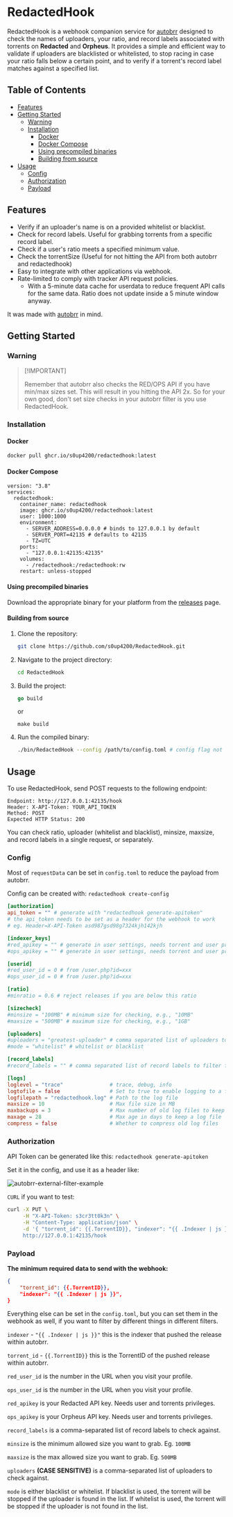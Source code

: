 # RedactedHook

RedactedHook is a webhook companion service for [autobrr](https://github.com/autobrr/autobrr) designed to check the names of uploaders, your ratio, and record labels associated with torrents on **Redacted** and **Orpheus**. It provides a simple and efficient way to validate if uploaders are blacklisted or whitelisted, to stop racing in case your ratio falls below a certain point, and to verify if a torrent's record label matches against a specified list.

## Table of Contents

- [Features](#features)
- [Getting Started](#getting-started)
  - [Warning](#warning)
  - [Installation](#installation)
    - [Docker](#docker)
    - [Docker Compose](#docker-compose)
    - [Using precompiled binaries](#using-precompiled-binaries)
    - [Building from source](#building-from-source)
- [Usage](#usage)
  - [Config](#config)
  - [Authorization](#authorization)
  - [Payload](#payload)

## Features

- Verify if an uploader's name is on a provided whitelist or blacklist.
- Check for record labels. Useful for grabbing torrents from a specific record label.
- Check if a user's ratio meets a specified minimum value.
- Check the torrentSize (Useful for not hitting the API from both autobrr and redactedhook)
- Easy to integrate with other applications via webhook.
- Rate-limited to comply with tracker API request policies.
  - With a 5-minute data cache for userdata to reduce frequent API calls for the same data. Ratio does not update inside a 5 minute window anyway.

It was made with [autobrr](https://github.com/autobrr/autobrr) in mind.

## Getting Started

### Warning

> \[!IMPORTANT]
>
> Remember that autobrr also checks the RED/OPS API if you have min/max sizes set. This will result in you hitting the API 2x.
> So for your own good, don't set size checks in your autobrr filter is you use RedactedHook.

### Installation

#### Docker

```bash
docker pull ghcr.io/s0up4200/redactedhook:latest
```

#### Docker Compose

```docker
version: "3.8"
services:
  redactedhook:
    container_name: redactedhook
    image: ghcr.io/s0up4200/redactedhook:latest
    user: 1000:1000
    environment:
      - SERVER_ADDRESS=0.0.0.0 # binds to 127.0.0.1 by default
      - SERVER_PORT=42135 # defaults to 42135
      - TZ=UTC
    ports:
      - "127.0.0.1:42135:42135"
    volumes:
      - /redactedhook:/redactedhook:rw
    restart: unless-stopped
```

#### Using precompiled binaries

Download the appropriate binary for your platform from the [releases](https://github.com/s0up4200/RedactedHook/releases/latest) page.

#### Building from source

1. Clone the repository:

    ```bash
    git clone https://github.com/s0up4200/RedactedHook.git
    ```

2. Navigate to the project directory:

    ```bash
    cd RedactedHook
    ```

3. Build the project:

    ```go
    go build
    ```

    or

    ```shell
    make build
    ```

4. Run the compiled binary:

    ```bash
    ./bin/RedactedHook --config /path/to/config.toml # config flag not necessary if file is next to binary
    ```

## Usage

To use RedactedHook, send POST requests to the following endpoint:

```console
Endpoint: http://127.0.0.1:42135/hook
Header: X-API-Token: YOUR_API_TOKEN
Method: POST
Expected HTTP Status: 200
```

You can check ratio, uploader (whitelist and blacklist), minsize, maxsize, and record labels in a single request, or separately.

### Config

Most of `requestData` can be set in `config.toml` to reduce the payload from autobrr.

Config can be created with: `redactedhook create-config`

```toml
[authorization]
api_token = "" # generate with "redactedhook generate-apitoken"
# the api_token needs to be set as a header for the webhook to work
# eg. Header=X-API-Token asd987gsd98g7324kjh142kjh

[indexer_keys]
#red_apikey = "" # generate in user settings, needs torrent and user privileges
#ops_apikey = "" # generate in user settings, needs torrent and user privileges

[userid]
#red_user_id = 0 # from /user.php?id=xxx
#ops_user_id = 0 # from /user.php?id=xxx

[ratio]
#minratio = 0.6 # reject releases if you are below this ratio

[sizecheck]
#minsize = "100MB" # minimum size for checking, e.g., "10MB"
#maxsize = "500MB" # maximum size for checking, e.g., "1GB"

[uploaders]
#uploaders = "greatest-uploader" # comma separated list of uploaders to allow
#mode = "whitelist" # whitelist or blacklist

[record_labels]
#record_labels = "" # comma separated list of record labels to filter for

[logs]
loglevel = "trace"               # trace, debug, info
logtofile = false                # Set to true to enable logging to a file
logfilepath = "redactedhook.log" # Path to the log file
maxsize = 10                     # Max file size in MB
maxbackups = 3                   # Max number of old log files to keep
maxage = 28                      # Max age in days to keep a log file
compress = false                 # Whether to compress old log files
```

### Authorization

API Token can be generated like this: `redactedhook generate-apitoken`

Set it in the config, and use it as a header like:

![autobrr-external-filter-example](<.github/images/autobrr-external-filters.png>)

`CURL` if you want to test:

```bash
curl -X PUT \
     -H "X-API-Token: s3cr3tt0k3n" \
     -H "Content-Type: application/json" \
     -d '{ "torrent_id": {{.TorrentID}}, "indexer": "{{ .Indexer | js }}"} \
     http://127.0.0.1:42135/hook
```

### Payload

**The minimum required data to send with the webhook:**

```json
{
    "torrent_id": {{.TorrentID}},
    "indexer": "{{ .Indexer | js }}",
}
```

Everything else can be set in the `config.toml`, but you can set them in the webhook as well, if you want to filter by different things in different filters.

`indexer` - `"{{ .Indexer | js }}"` this is the indexer that pushed the release within autobrr.

`torrent_id` - `{{.TorrentID}}` this is the TorrentID of the pushed release within autobrr.

`red_user_id` is the number in the URL when you visit your profile.

`ops_user_id` is the number in the URL when you visit your profile.

`red_apikey` is your Redacted API key. Needs user and torrents privileges.

`ops_apikey` is your Orpheus API key. Needs user and torrents privileges.

`record_labels` is a comma-separated list of record labels to check against.

`minsize` is the minimum allowed size you want to grab. Eg. `100MB`

`maxsize` is the max allowed size you want to grab. Eg. `500MB`

`uploaders` **(CASE SENSITIVE)** is a comma-separated list of uploaders to check against.

`mode` is either blacklist or whitelist. If blacklist is used, the torrent will be stopped if the uploader is found in the list. If whitelist is used, the torrent will be stopped if the uploader is not found in the list.

